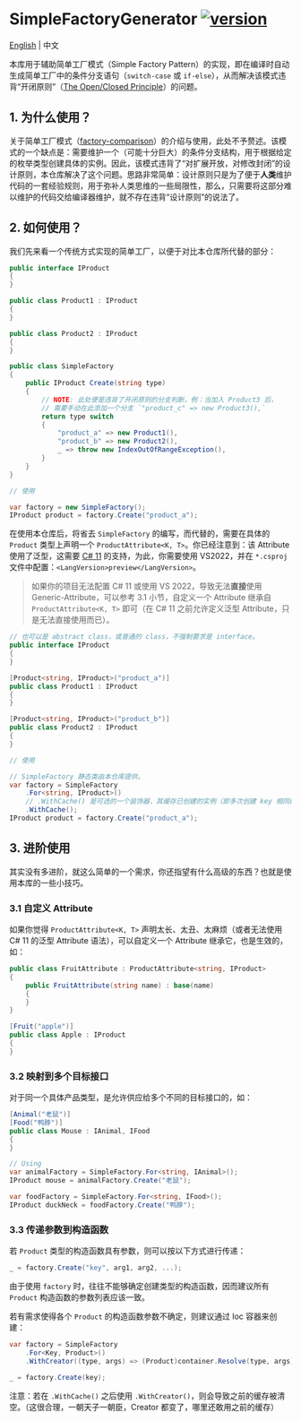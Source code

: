 ﻿# SimpleFactoryGenerator [![version](https://img.shields.io/nuget/v/SimpleFactoryGenerator.svg)](https://www.nuget.org/packages/SimpleFactoryGenerator)

[English](./README.md) | 中文

本库用于辅助简单工厂模式（Simple Factory Pattern）的实现，即在编译时自动生成简单工厂中的条件分支语句（`switch-case` 或 `if-else`），从而解决该模式违背“开闭原则”（[The Open/Closed Principle](https://en.wikipedia.org/wiki/Open%E2%80%93closed_principle)）的问题。

## 1. 为什么使用？

关于简单工厂模式（[factory-comparison](https://refactoringguru.cn/design-patterns/factory-comparison)）的介绍与使用，此处不予赘述。该模式的一个缺点是：需要维护一个（可能十分巨大）的条件分支结构，用于根据给定的枚举类型创建具体的实例。因此，该模式违背了“对扩展开放，对修改封闭”的设计原则，本仓库解决了这个问题。思路非常简单：设计原则只是为了便于**人类**维护代码的一套经验规则，用于弥补人类思维的一些局限性，那么，只需要将这部分难以维护的代码交给编译器维护，就不存在违背“设计原则”的说法了。

## 2. 如何使用？

我们先来看一个传统方式实现的简单工厂，以便于对比本仓库所代替的部分：

```csharp
public interface IProduct
{
}

public class Product1 : IProduct
{
}

public class Product2 : IProduct
{
}

public class SimpleFactory
{
    public IProduct Create(string type)
    {
        // NOTE: 此处便是违背了开闭原则的分支判断，例：当加入 Product3 后，
        // 需要手动在此添加一个分支 `"product_c" => new Product3(),`
        return type switch
        {
            "product_a" => new Product1(),
            "product_b" => new Product2(),
            _ => throw new IndexOutOfRangeException(),
        }
    }
}

// 使用

var factory = new SimpleFactory();
IProduct product = factory.Create("product_a");
```

在使用本仓库后，将省去 `SimpleFactory` 的编写，而代替的，需要在具体的 `Product` 类型上声明一个 `ProductAttribute<K, T>`。你已经注意到：该 Attribute 使用了泛型，这需要 [C# 11](https://docs.microsoft.com/en-us/dotnet/csharp/programming-guide/generics/generics-and-attributes) 的支持，为此，你需要使用 VS2022，并在 `*.csproj` 文件中配置：`<LangVersion>preview</LangVersion>`。

> 如果你的项目无法配置 C# 11 或使用 VS 2022，导致无法**直接**使用 Generic-Attribute，可以参考 3.1 小节，自定义一个 Attribute 继承自 `ProductAttribute<K, T>` 即可（在 C# 11 之前允许定义泛型 Attribute，只是无法直接使用而已）。

```csharp
// 也可以是 abstract class，或普通的 class，不强制要求是 interface。
public interface IProduct
{
}

[Product<string, IProduct>("product_a")]
public class Product1 : IProduct
{
}

[Product<string, IProduct>("product_b")]
public class Product2 : IProduct
{
}

// 使用

// SimpleFactory 静态类由本仓库提供。
var factory = SimpleFactory
    .For<string, IProduct>()
    // .WithCache() 是可选的一个装饰器，其缓存已创建的实例（即多次创建 key 相同的实例，将返回同一个实例。）
    .WithCache();
IProduct product = factory.Create("product_a");
```

## 3. 进阶使用

其实没有多进阶，就这么简单的一个需求，你还指望有什么高级的东西？也就是使用本库的一些小技巧。

### 3.1 自定义 Attribute

如果你觉得 `ProductAttribute<K, T>` 声明太长、太丑、太麻烦（或者无法使用 C# 11 的泛型 Attribute 语法），可以自定义一个 Attribute 继承它，也是生效的，如：

```csharp
public class FruitAttribute : ProductAttribute<string, IProduct>
{
    public FruitAttribute(string name) : base(name)
    {
    }
}

[Fruit("apple")]
public class Apple : IProduct
{
}
```

### 3.2 映射到多个目标接口

对于同一个具体产品类型，是允许供应给多个不同的目标接口的，如：

```csharp
[Animal("老鼠")]
[Food("鸭脖")]
public class Mouse : IAnimal, IFood
{
}

// Using
var animalFactory = SimpleFactory.For<string, IAnimal>();
IProduct mouse = animalFactory.Create("老鼠");

var foodFactory = SimpleFactory.For<string, IFood>();
IProduct duckNeck = foodFactory.Create("鸭脖");
```

### 3.3 传递参数到构造函数

若 `Product` 类型的构造函数具有参数，则可以按以下方式进行传递：

```csharp
_ = factory.Create("key", arg1, arg2, ...);
```

由于使用 `factory` 时，往往不能够确定创建类型的构造函数，因而建议所有 `Product` 构造函数的参数列表应该一致。

若有需求使得各个 `Product` 的构造函数参数不确定，则建议通过 Ioc 容器来创建：

```csharp
var factory = SimpleFactory
    .For<Key, Product>()
    .WithCreator((type, args) => (Product)container.Resolve(type, args));

_ = factory.Create(key);
```

注意：若在 `.WithCache()` 之后使用 `.WithCreator()`，则会导致之前的缓存被清空。（这很合理，一朝天子一朝臣，Creator 都变了，哪里还敢用之前的缓存）
